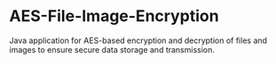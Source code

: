 # AES-File-Image-Encryption
Java application for AES-based encryption and decryption of files and images to ensure secure data storage and transmission.
